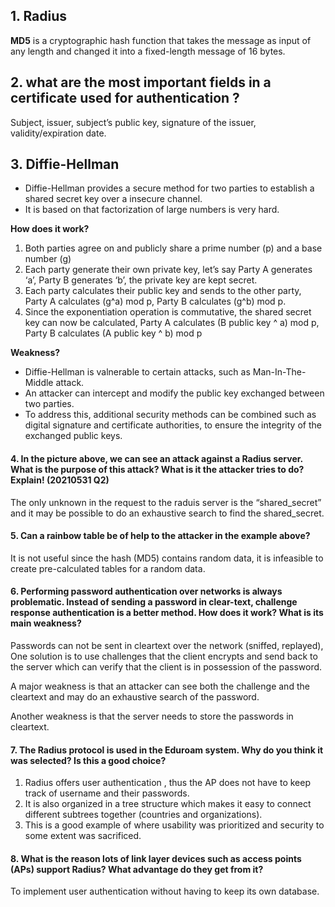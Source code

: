 ## 1. Radius







**MD5** is a cryptographic hash function that takes the message as input of any length and changed it into a fixed-length message of 16 bytes.





## 2. what are the most important fields in a certificate used for authentication ?

Subject, issuer, subject’s public key, signature of the issuer, validity/expiration date.





## 3. Diffie-Hellman

- Diffie-Hellman provides a secure method for two parties to establish a shared secret key over a insecure channel.
- It is based on that factorization of large numbers is very hard.

**How does it work?**

1. Both parties agree on and publicly share a prime number (p) and a base number (g)
2. Each party generate their own private key, let’s say Party A generates ‘a’, Party B generates ‘b’, the private key are kept secret.
3. Each party calculates their public key and sends to the other party, Party A calculates (g^a) mod p, Party B calculates (g^b) mod p.
4. Since the exponentiation operation is commutative, the shared secret key can now be calculated, Party A calculates (B public key ^ a) mod p, Party B calculates (A public key ^ b) mod p

**Weakness?**

- Diffie-Hellman is valnerable to certain attacks, such as Man-In-The-Middle attack.
- An attacker can intercept and modify the public key exchanged between two parties.
- To address this, additional security methods can be combined such as digital signature and certificate authorities, to ensure the integrity of the exchanged public keys.



#### 4. In the picture above, we can see an attack against a Radius server. What is the purpose of this attack? What is it the attacker tries to do? Explain! (20210531 Q2)

The only unknown in the request to the raduis server is the “shared_secret” and it may be possible to do an exhaustive search to find the shared_secret.

#### 5. Can a rainbow table be of help to the attacker in the example above? 

It is not useful since the hash (MD5) contains random data, it is infeasible to create pre-calculated tables for a random data.



#### 6. Performing password authentication over networks is always problematic. Instead of sending a password in clear-text, challenge response authentication is a better method. How does it work? What is its main weakness?

Passwords can not be sent in cleartext over the network (sniffed, replayed), One solution is to use challenges that the client encrypts and send back to the server which can verify that the client is in possession of the password.

A major weakness is  that an attacker can see both the challenge and the cleartext and may do an exhaustive search of the password.

Another weakness is that the server needs to store the passwords in cleartext.



#### 7. The Radius protocol is used in the Eduroam system. Why do you think it was selected? Is this a good choice?

1. Radius offers user authentication , thus the AP does not have to keep track of username and their passwords.
2. It is also organized in a tree structure which makes it easy to connect different subtrees together (countries and organizations).
3. This is a good example of where usability was prioritized and security to some extent was sacrificed.



#### 8. What is the reason lots of link layer devices such as access points (APs) support Radius? What advantage do they get from it?

To implement user authentication without having to keep its own database.




